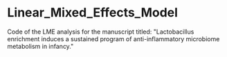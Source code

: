 Linear_Mixed_Effects_Model
==========================
Code of the LME analysis for the manuscript titled: "Lactobacillus enrichment induces a sustained program of anti-inflammatory microbiome metabolism in infancy."
